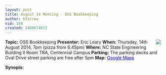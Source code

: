 ```yaml
---
layout: post
title: August 14 Meeting - OSS Bookkeeping
author: bfarrow
nid: 180
created: 1400674072
---
```

<img src="http://trilug.org/~bfarrow/2014-08-14/gnucash_logo.png" align=right>
<strong>Topic:</strong> OSS Bookkeeping
<strong>Presenter:</strong> Eric Leary
<strong>When:</strong> Thursday, 14th August 2014, 7pm (pizza from 6.45pm)
<strong>Where:</strong> NC State Engineering Building II Room TBA, Centennial Campus
<strong>Parking:</strong> The parking decks and Oval Drive street parking are free after 5pm
<strong>Map:</strong> <a href="https://maps.google.com/maps?f=q&amp;source=embed&amp;hl=en&amp;geocode=&amp;q=ncsu+dept+of+electrical+and+computer+engineering&amp;aq=&amp;sll=35.77222,-78.674281&amp;sspn=0.001717,0.002307&amp;num=10&amp;ie=UTF8&amp;hq=ncsu+dept+of+electrical+and+computer+engineering&amp;hnear=&amp;ll=35.772117,-78.673933&amp;spn=0.004856,0.004613&amp;t=h&amp;z=14&amp;iwloc=A&amp;cid=7201020630335914881" style="color:#0000FF;text-align:left">Google Maps</a>
<!-- <strong>Video:</strong> <a href="https://plus.google.com/+TrilugOrg">Hangout OnAir</a> (during the meeting) -->

<strong>Synopis:</strong>

